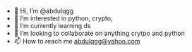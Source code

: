 - 👋 Hi, I’m @abdulqgg
- 👀 I’m interested in python, crypto, 
- 🌱 I’m currently learning ds
- 💞️ I’m looking to collaborate on anything crytpo and python
- 📫 How to reach me abdulqgg@yahoo.com

<!---
abdulqgg/abdulqgg is a ✨ special ✨ repository because its `README.md` (this file) appears on your GitHub profile.
You can click the Preview link to take a look at your changes.
--->
